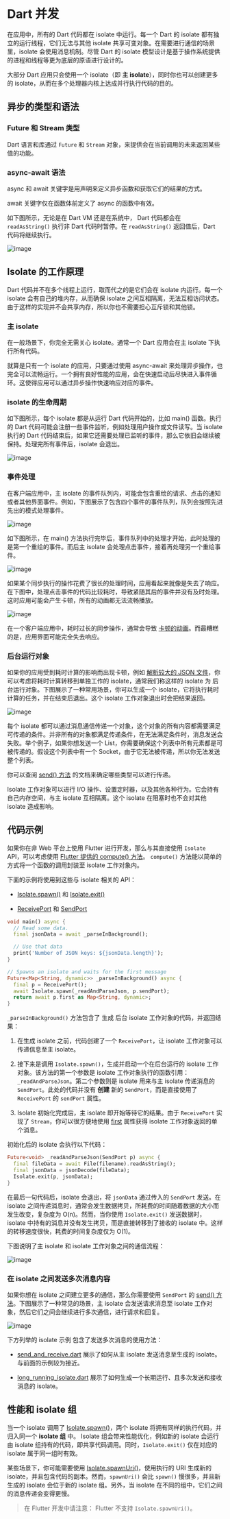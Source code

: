 # Dart 并发

在应用中，所有的 Dart 代码都在 isolate 中运行。每一个 Dart 的 isolate 都有独立的运行线程，它们无法与其他 isolate 共享可变对象。在需要进行通信的场景里，isolate 会使用消息机制。尽管 Dart 的 isolate 模型设计是基于操作系统提供的进程和线程等更为底层的原语进行设计的。

大部分 Dart 应用只会使用一个 isolate（即 **主 isolate**），同时你也可以创建更多的 isolate，从而在多个处理器内核上达成并行执行代码的目的。

## 异步的类型和语法

### Future 和 Stream 类型

Dart 语言和库通过 `Future` 和 `Stream` 对象，来提供会在当前调用的未来返回某些值的功能。

### async-await 语法

async 和 await 关键字是用声明来定义异步函数和获取它们的结果的方式。

await 关键字仅在函数体前定义了 async 的函数中有效。

如下图所示，无论是在 Dart VM 还是在系统中， Dart 代码都会在 `readAsString()` 执行非 Dart 代码时暂停。在 `readAsString()` 返回值后，Dart 代码将继续执行。

![image](https://tvax1.sinaimg.cn/large/006VTcCxly1h3r8b8tbwyj30f104774v.jpg)

## Isolate 的工作原理

Dart 代码并不在多个线程上运行，取而代之的是它们会在 isolate 内运行。每一个 isolate 会有自己的堆内存，从而确保 isolate 之间互相隔离，无法互相访问状态。由于这样的实现并不会共享内存，所以你也不需要担心互斥锁和其他锁。

### 主 isolate

在一般场景下，你完全无需关心 isolate。通常一个 Dart 应用会在主 isolate 下执行所有代码。

就算是只有一个 isolate 的应用，只要通过使用 async-await 来处理异步操作，也完全可以流畅运行。一个拥有良好性能的应用，会在快速启动后尽快进入事件循环。这使得应用可以通过异步操作快速响应对应的事件。

### isolate 的生命周期

如下图所示，每个 isolate 都是从运行 Dart 代码开始的，比如 main() 函数。执行的 Dart 代码可能会注册一些事件监听，例如处理用户操作或文件读写。当 isolate 执行的 Dart 代码结束后，如果它还需要处理已监听的事件，那么它依旧会继续被保持。处理完所有事件后，isolate 会退出。

![image](https://tva1.sinaimg.cn/large/006VTcCxly1h3r8elt98wj304j071js0.jpg)

### 事件处理

在客户端应用中，主 isolate 的事件队列内，可能会包含重绘的请求、点击的通知或者其他界面事件。例如，下图展示了包含四个事件的事件队列，队列会按照先进先出的模式处理事件。

![image](https://tvax2.sinaimg.cn/large/006VTcCxly1h3r8h4ammvj30e702lt8s.jpg)

如下图所示，在 main() 方法执行完毕后，事件队列中的处理才开始，此时处理的是第一个重绘的事件。而后主 isolate 会处理点击事件，接着再处理另一个重绘事件。

![image](https://tvax1.sinaimg.cn/large/006VTcCxly1h3r8hjpskrj30gc087wfm.jpg)

如果某个同步执行的操作花费了很长的处理时间，应用看起来就像是失去了响应。在下图中，处理点击事件的代码比较耗时，导致紧随其后的事件并没有及时处理。这时应用可能会产生卡顿，所有的动画都无法流畅播放。

![image](https://tva4.sinaimg.cn/large/006VTcCxly1h3r8id4tesj30ai0btjs9.jpg)

在一个客户端应用中，耗时过长的同步操作，通常会导致 [卡顿的动画](https://flutter.cn/docs/perf/rendering-performance)。而最糟糕的是，应用界面可能完全失去响应。

### 后台运行对象

如果你的应用受到耗时计算的影响而出现卡顿，例如 [解析较大的 JSON 文件](https://flutter.cn/docs/cookbook/networking/background-parsing)，你可以考虑将耗时计算转移到单独工作的 isolate，通常我们称这样的 isolate 为 后台运行对象。下图展示了一种常用场景，你可以生成一个 isolate，它将执行耗时计算的任务，并在结束后退出。这个 isolate 工作对象退出时会把结果返回。

![image](https://tvax4.sinaimg.cn/large/006VTcCxly1h3r8k4c1c3j30h1053758.jpg)

每个 isolate 都可以通过消息通信传递一个对象，这个对象的所有内容都需要满足可传递的条件。并非所有的对象都满足传递条件，在无法满足条件时，消息发送会失败。举个例子，如果你想发送一个 List<Object>，你需要确保这个列表中所有元素都是可被传递的。假设这个列表中有一个 Socket，由于它无法被传递，所以你无法发送整个列表。

你可以查阅 [send() 方法](https://api.dart.cn/stable/dart-isolate/SendPort/send.html) 的文档来确定哪些类型可以进行传递。

Isolate 工作对象可以进行 I/O 操作、设置定时器，以及其他各种行为。它会持有自己内存空间，与主 isolate 互相隔离。这个 isolate 在阻塞时也不会对其他 isolate 造成影响。

## 代码示例

如果你在非 Web 平台上使用 Flutter 进行开发，那么与其直接使用 `Isolate` API，可以考虑使用 [Flutter 提供的 compute() 方法](https://flutter.cn/docs/cookbook/networking/background-parsing#4-move-this-work-to-a-separate-isolate)。 `compute()` 方法能以简单的方式将一个函数的调用封装至 isolate 工作对象内。

下面的示例将使用到这些与 isolate 相关的 API：

- [Isolate.spawn()](https://api.dart.cn/stable/dart-isolate/Isolate/spawn.html) 和 [Isolate.exit()](https://api.dart.cn/stable/dart-isolate/Isolate/exit.html)

- [ReceivePort](https://api.dart.cn/stable/dart-isolate/ReceivePort-class.html) 和 [SendPort](https://api.dart.cn/stable/dart-isolate/SendPort-class.html)

```dart
void main() async {
  // Read some data.
  final jsonData = await _parseInBackground();

  // Use that data
  print('Number of JSON keys: ${jsonData.length}');
}

// Spawns an isolate and waits for the first message
Future<Map<String, dynamic>> _parseInBackground() async {
  final p = ReceivePort();
  await Isolate.spawn(_readAndParseJson, p.sendPort);
  return await p.first as Map<String, dynamic>;
}
```

`_parseInBackground()` 方法包含了 生成 后台 isolate 工作对象的代码，并返回结果：

1. 在生成 isolate 之前，代码创建了一个 `ReceivePort`，让 isolate 工作对象可以传递信息至主 isolate。

1. 接下来是调用 `Isolate.spawn()`，生成并启动一个在后台运行的 isolate 工作对象。该方法的第一个参数是 isolate 工作对象执行的函数引用：`_readAndParseJson`。第二个参数则是 isolate 用来与主 isolate 传递消息的 `SendPort`。此处的代码并没有 **创建** 新的 `SendPort`，而是直接使用了 `ReceivePort` 的 `sendPort` 属性。

1. Isolate 初始化完成后，主 isolate 即开始等待它的结果。由于 `ReceivePort` 实现了 `Stream`，你可以很方便地使用 [first](https://api.dart.cn/stable/dart-async/Stream/first.html) 属性获得 isolate 工作对象返回的单个消息。

初始化后的 isolate 会执行以下代码：

```dart
Future<void> _readAndParseJson(SendPort p) async {
  final fileData = await File(filename).readAsString();
  final jsonData = jsonDecode(fileData);
  Isolate.exit(p, jsonData);
}
```

在最后一句代码后，isolate 会退出，将 `jsonData` 通过传入的 `SendPort` 发送。在 isolate 之间传递消息时，通常会发生数据拷贝，所耗费的时间随着数据的大小而发生改变，复杂度为 O(n)。然而，当你使用 `Isolate.exit()` 发送数据时，isolate 中持有的消息并没有发生拷贝，而是直接转移到了接收的 isolate 中。这样的转移速度很快，耗费的时间复杂度仅为 O(1)。

下图说明了主 isolate 和 isolate 工作对象之间的通信流程：

![image](https://tvax3.sinaimg.cn/large/006VTcCxly1h3r9l3fiojj30h106hgn5.jpg)

### 在 isolate 之间发送多次消息内容

如果你想在 isolate 之间建立更多的通信，那么你需要使用 `SendPort` 的 [send() 方法](https://api.dart.cn/stable/dart-isolate/SendPort/send.html)。下图展示了一种常见的场景，主 isolate 会发送请求消息至 isolate 工作对象，然后它们之间会继续进行多次通信，进行请求和回复。

![image](https://tvax2.sinaimg.cn/large/006VTcCxly1h3r9m9x5psj30h1076tae.jpg)

下方列举的 isolate 示例 包含了发送多次消息的使用方法：

- [send_and_receive.dart](https://github.com/dart-lang/samples/tree/master/isolates/bin/send_and_receive.dart) 展示了如何从主 isolate 发送消息至生成的 isolate。与前面的示例较为接近。

- [long_running_isolate.dart](https://github.com/dart-lang/samples/tree/master/isolates/bin/long_running_isolate.dart) 展示了如何生成一个长期运行、且多次发送和接收消息的 isolate。

## 性能和 isolate 组

当一个 isolate 调用了 [Isolate.spawn()](https://api.dart.cn/stable/dart-isolate/Isolate/spawn.html)，两个 isolate 将拥有同样的执行代码，并归入同一个 **isolate 组** 中。 Isolate 组会带来性能优化，例如新的 isolate 会运行由 isolate 组持有的代码，即共享代码调用。同时，`Isolate.exit()` 仅在对应的 isolate 属于同一组时有效。

某些场景下，你可能需要使用 [Isolate.spawnUri()](https://api.dart.cn/stable/dart-isolate/Isolate/spawnUri.html)，使用执行的 URI 生成新的 isolate，并且包含代码的副本。然而，`spawnUri()` 会比 `spawn()` 慢很多，并且新生成的 isolate 会位于新的 isolate 组。另外，当 isolate 在不同的组中，它们之间的消息传递会变得更慢。

> 在 Flutter 开发中请注意： Flutter 不支持 `Isolate.spawnUri()`。
